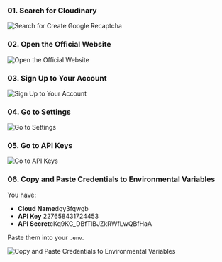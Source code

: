 ### 01. Search for Cloudinary

![Search for Create Google Recaptcha](./screenshots/01_search_cloudinary.png)

### 02. Open the Official Website

![Open the Official Website](./screenshots/02_cloudinary_website.png)

### 03. Sign Up to Your Account

![Sign Up to Your Account](./screenshots/03_cloudinary_signup.png)

### 04. Go to Settings

![Go to Settings](./screenshots/04_cloudinary_settings.png)

### 05. Go to API Keys

![Go to API Keys](./screenshots/05_cloudinary_api_keys.png)

### 06. Copy and Paste Credentials to Environmental Variables
You have:
- **Cloud Name**dqy3fqwgb
- **API Key** 227658431724453
- **API Secret**cKq9KC_DBfTlBJZkRWfLwQBfHaA

Paste them into your `.env`.

![Copy and Paste Credentials to Environmental Variables](./screenshots/06_cloudinary_credentials.png)
